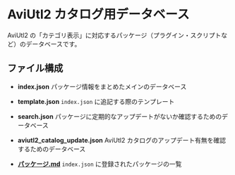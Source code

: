 # AviUtl2 カタログ用データベース

AviUtl2 の「カテゴリ表示」に対応するパッケージ（プラグイン・スクリプトなど）のデータベースです。

## ファイル構成

* **index.json**
  パッケージ情報をまとめたメインのデータベース

* **template.json**
  `index.json` に追記する際のテンプレート

* **search.json**
  パッケージに定期的なアップデートがないか確認するためのデータベース

* **aviutl2\_catalog\_update.json**
  AviUtl2 カタログのアップデート有無を確認するためのデータベース

- **[パッケージ.md](./パッケージ.md)**
  `index.json` に登録されたパッケージの一覧
